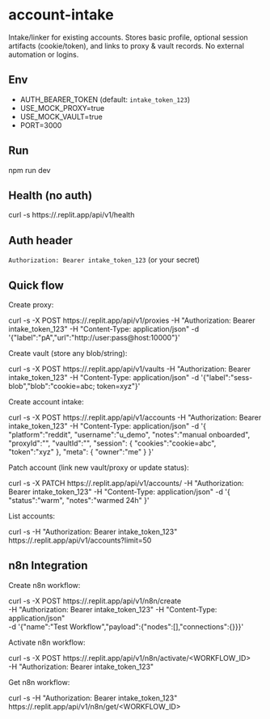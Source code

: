 # account-intake

Intake/linker for existing accounts. Stores basic profile, optional session artifacts (cookie/token), and links to proxy & vault records. No external automation or logins.

## Env
- AUTH_BEARER_TOKEN (default: `intake_token_123`)
- USE_MOCK_PROXY=true
- USE_MOCK_VAULT=true
- PORT=3000

## Run

npm run dev

## Health (no auth)

curl -s https://.replit.app/api/v1/health

## Auth header
`Authorization: Bearer intake_token_123` (or your secret)

## Quick flow
Create proxy:

curl -s -X POST https://.replit.app/api/v1/proxies 
-H "Authorization: Bearer intake_token_123" -H "Content-Type: application/json" 
-d '{"label":"pA","url":"http://user:pass@host:10000"}'

Create vault (store any blob/string):

curl -s -X POST https://.replit.app/api/v1/vaults 
-H "Authorization: Bearer intake_token_123" -H "Content-Type: application/json" 
-d '{"label":"sess-blob","blob":"cookie=abc; token=xyz"}'

Create account intake:

curl -s -X POST https://.replit.app/api/v1/accounts 
-H "Authorization: Bearer intake_token_123" -H "Content-Type: application/json" 
-d '{
"platform":"reddit",
"username":"u_demo",
"notes":"manual onboarded",
"proxyId":"",
"vaultId":"",
"session": { "cookies":"cookie=abc", "token":"xyz" },
"meta": { "owner":"me" }
}'

Patch account (link new vault/proxy or update status):

curl -s -X PATCH https://.replit.app/api/v1/accounts/ 
-H "Authorization: Bearer intake_token_123" -H "Content-Type: application/json" 
-d '{ "status":"warm", "notes":"warmed 24h" }'

List accounts:

curl -s -H "Authorization: Bearer intake_token_123" 
https://.replit.app/api/v1/accounts?limit=50

## n8n Integration

Create n8n workflow:

curl -s -X POST https://.replit.app/api/v1/n8n/create \
-H "Authorization: Bearer intake_token_123" -H "Content-Type: application/json" \
-d '{"name":"Test Workflow","payload":{"nodes":[],"connections":{}}}'

Activate n8n workflow:

curl -s -X POST https://.replit.app/api/v1/n8n/activate/<WORKFLOW_ID> \
-H "Authorization: Bearer intake_token_123"

Get n8n workflow:

curl -s -H "Authorization: Bearer intake_token_123" \
https://.replit.app/api/v1/n8n/get/<WORKFLOW_ID>